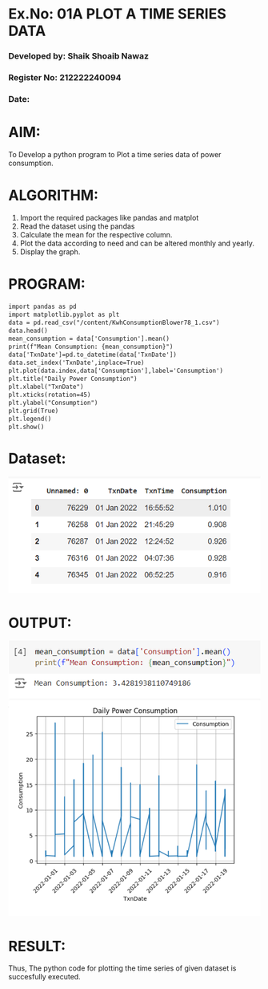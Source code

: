 # Ex.No: 01A PLOT A TIME SERIES DATA

###  Developed by: Shaik Shoaib Nawaz

###  Register No: 212222240094

###  Date:  

# AIM:
To Develop a python program to Plot a time series data of power consumption.
# ALGORITHM:
1. Import the required packages like pandas and matplot
2. Read the dataset using the pandas
3. Calculate the mean for the respective column.
4. Plot the data according to need and can be altered monthly and yearly.
5. Display the graph.
# PROGRAM:
```
import pandas as pd
import matplotlib.pyplot as plt
data = pd.read_csv("/content/KwhConsumptionBlower78_1.csv")
data.head()
mean_consumption = data['Consumption'].mean()
print(f"Mean Consumption: {mean_consumption}")
data['TxnDate']=pd.to_datetime(data['TxnDate'])
data.set_index('TxnDate',inplace=True)
plt.plot(data.index,data['Consumption'],label='Consumption')
plt.title("Daily Power Consumption")
plt.xlabel("TxnDate")
plt.xticks(rotation=45)
plt.ylabel("Consumption")
plt.grid(True)
plt.legend()
plt.show()
```

# Dataset:
![Dataset](image1.png)

# OUTPUT:
![mean](image3.png)
![Output](image2.png)






# RESULT:
Thus, The python code for plotting the time series of given dataset is succesfully executed.
